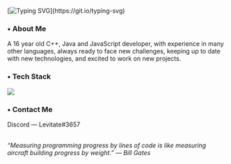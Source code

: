 [![Typing SVG](https://readme-typing-svg.demolab.com?font=Fira+Code&size=22&duration=4000&pause=1000&width=434&height=30&lines=Hey%2C+I'm+Levitate!)](https://git.io/typing-svg)

<h3> • About Me </h3>

A 16 year old C++, Java and JavaScript developer, with experience in many other languages, always ready to face new challenges, keeping up to date with new technologies, and excited to work on new projects.

<h3> • Tech Stack </h3>

![](https://skillicons.dev/icons?i=html,css,js,ts,cpp,java,bootstrap,mongodb,mysql,sqlite,git,github,rust,tailwindcss,vue&perline=7)

<h3> • Contact Me </h3>
Discord — Levitate#3657

&nbsp;
<br>
*“Measuring programming progress by lines of code is like measuring aircraft building progress by weight.” — Bill Gates*
<br>
